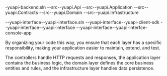 -yuapi-backend.sln
--src--yuapi.Api
--src--yuapi.Application
--src--yuapi.Contracts
--src--yuapi.Domain
--src--yuapi.Infrastructure

--yuapi-interface--yuapi-interface.sln
--yuapi-interface--yuapi-client-sdk
--yuapi-interface--yuapi-interface
--yuapi-interface--yuapi-interfce-console-app


By organizing your code this way, you ensure that each layer has a specific responsibility, making your application easier to maintain, extend, and test. 

The controllers handle HTTP requests and responses, the application layer contains the business logic, the domain layer defines the core business entities and rules, and the infrastructure layer handles data persistence.